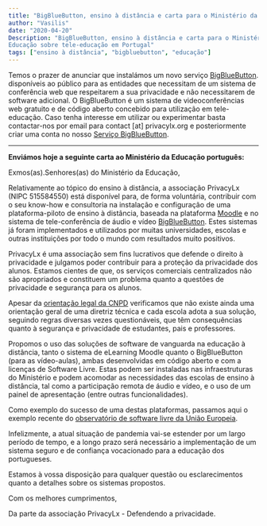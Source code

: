 ```yaml
---
title: "BigBlueButton, ensino à distância e carta para o Ministério da Educação"
author: "Vasilis"
date: "2020-04-20"
Description: "BigBlueButton, ensino à distância e carta para o Ministério da
Educação sobre tele-educação em Portugal"
tags: ["ensino à distância", "bigbluebutton", "educação"]
---
```


Temos o prazer de anunciar que instalámos um novo serviço
[BigBlueButton][0].  disponíveis ao público para as entidades que
necessitam de um sistema de conferência web que respeitarem a sua
privacidade e não necessitarem de software adicional. O BigBlueButton
é um sistema de videoconferências web gratuito e de código aberto
concebido para utilização em tele-educação. Caso tenha interesse em
utilizar ou experimentar basta contactar-nos por email para contact
[at] privacylx.org e posteriormente criar uma conta no nosso [Serviço
BigBlueButton][0].

---

**Enviámos hoje a seguinte carta ao Ministério da Educação português:**

Exmos(as).Senhores(as) do Ministério da Educação,

Relativamente ao tópico do ensino à distância, a associação PrivacyLx (NIPC
515584550) está disponível para, de forma voluntária, contribuir com o seu
know-how e consultoria na instalação e configuração de uma plataforma-piloto de
ensino à distância, baseada na plataforma [Moodle][1] e no sistema de
tele-conferência de áudio e vídeo [BigBlueButton][2]. Estes sistemas já foram
implementados e utilizados por muitas universidades, escolas e outras
instituições por todo o mundo com resultados muito positivos.

PrivacyLx é uma associação sem fins lucrativos que defende o direito à
privacidade e julgamos poder contribuir para a proteção da privacidade dos
alunos. Estamos cientes de que, os serviços comerciais centralizados não são
apropriados e constituem um problema quanto a questões de privacidade e
segurança para os alunos.

Apesar da [orientação legal da CNPD][3] verificamos que não existe ainda uma
orientação geral de uma diretriz técnica e cada escola adota a sua solução,
seguindo regras diversas vezes questionáveis, que têm consequências quanto à
segurança e privacidade de estudantes, pais e professores.

Propomos o uso das soluções de software de vanguarda na educação à distância,
tanto o sistema de eLearning Moodle quanto o BigBlueButton (para as
vídeo-aulas), ambas desenvolvidas em código aberto e com a licenças de Software
Livre. Estas podem ser instaladas nas infraestruturas do Ministério e podem
acomodar as necessidades das escolas de ensino à distância, tal como a
participação remota de áudio e vídeo, e o uso de um painel de apresentação
(entre outras funcionalidades).

Como exemplo do sucesso de uma destas plataformas, passamos aqui o exemplo
recente do [observatório de software livre da União Europeia][4].

Infelizmente, a atual situação de pandemia vai-se estender por um largo período
de tempo, e a longo prazo será necessário a implementação de um sistema seguro e
de confiança vocacionado para a educação dos portugueses.

Estamos à vossa disposição para qualquer questão ou esclarecimentos quanto a
detalhes sobre os sistemas propostos.


Com os melhores cumprimentos,

Da parte da associação PrivacyLx - Defendendo a privacidade.

[0]: https://bbb.privacylx.org
[1]: https://moodle.org
[2]: https://bigbluebutton.org
[3]: https://www.cnpd.pt/home/orientacoes/Orientacoes_tecnologias_de_suporte_ao_ensino_a_distancia.pdf
[4]: https://joinup.ec.europa.eu/collection/open-source-observatory-osor/news/bigbluebutton
